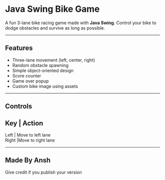 #  Java Swing Bike Game

A fun 3-lane bike racing game made with **Java Swing**. Control your bike to dodge obstacles and survive as long as possible.

---

## Features

-  Three-lane movement (left, center, right)
-  Random obstacle spawning
-  Simple object-oriented design
-  Score counter
-  Game over popup
-  Custom bike image using assets

---

## Controls

 Key     |    Action             
-------------------------------
  Left    | Move to left lane  
  Right   |Move to right lane

---
## Made By Ansh

Give credit if you publish your version
